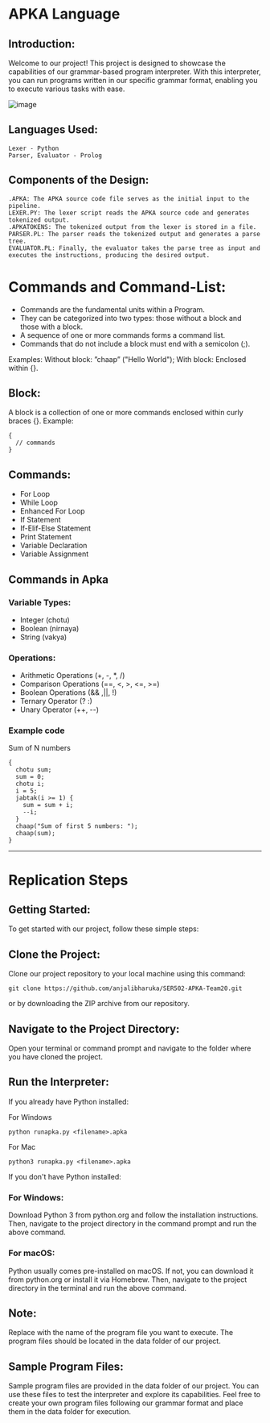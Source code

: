 # APKA Language

## Introduction:

Welcome to our project! This project is designed to showcase the capabilities of our grammar-based program interpreter. With this interpreter, you can run programs written in our specific grammar format, enabling you to execute various tasks with ease.

![image](https://capture.dropbox.com/cmPfVJLMdekKimaR) 

## Languages Used:
```
Lexer - Python
Parser, Evaluator - Prolog
```

## Components of the Design:
```
.APKA: The APKA source code file serves as the initial input to the pipeline. 
LEXER.PY: The lexer script reads the APKA source code and generates tokenized output.
.APKATOKENS: The tokenized output from the lexer is stored in a file.
PARSER.PL: The parser reads the tokenized output and generates a parse tree.
EVALUATOR.PL: Finally, the evaluator takes the parse tree as input and executes the instructions, producing the desired output.
```

# Commands and Command-List:
- Commands are the fundamental units within a Program. 
- They can be categorized into two types: those without a block and those with a block. 
- A sequence of one or more commands forms a command list. 
- Commands that do not include a block must end with a semicolon (;).

Examples:
Without block: ”chaap” ("Hello World");
With block: Enclosed within {}.

## Block:
A block is a collection of one or more commands enclosed within curly braces {}.
Example:
```
{
  // commands
}
```

## Commands:
- For Loop
- While Loop
- Enhanced For Loop
- If Statement
- If-Elif-Else Statement
- Print Statement
- Variable Declaration
- Variable Assignment

## Commands in Apka
### Variable Types:
- Integer (chotu)
- Boolean (nirnaya)
- String (vakya)

### Operations:
- Arithmetic Operations (+, -, *, /)
- Comparison Operations (==, <, >, <=, >=)
- Boolean Operations (&& ,||, !)
- Ternary Operator (? :)
- Unary Operator (++, --)

### Example code
Sum of N numbers
```
{ 
  chotu sum;
  sum = 0;
  chotu i;
  i = 5;
  jabtak(i >= 1) {
    sum = sum + i;
    --i;
  }
  chaap("Sum of first 5 numbers: ");
  chaap(sum);
}
  ```

---------------------

# Replication Steps

## Getting Started:
To get started with our project, follow these simple steps:

## Clone the Project: 
Clone our project repository to your local machine using this command:
```
git clone https://github.com/anjalibharuka/SER502-APKA-Team20.git
```


or by downloading the ZIP archive from our repository.

## Navigate to the Project Directory: 
Open your terminal or command prompt and navigate to the folder where you have cloned the project.

## Run the Interpreter:
If you already have Python installed:

For Windows
```
python runapka.py <filename>.apka
```
For Mac
```
python3 runapka.py <filename>.apka
```

If you don't have Python installed:

### For Windows:
Download Python 3 from python.org and follow the installation instructions. Then, navigate to the project directory in the command prompt and run the above command.

### For macOS: 
Python usually comes pre-installed on macOS. If not, you can download it from python.org or install it via Homebrew. Then, navigate to the project directory in the terminal and run the above command.

## Note:
Replace <Filename> with the name of the program file you want to execute. The program files should be located in the data folder of our project.

## Sample Program Files:

Sample program files are provided in the data folder of our project. You can use these files to test the interpreter and explore its capabilities. Feel free to create your own program files following our grammar format and place them in the data folder for execution.

